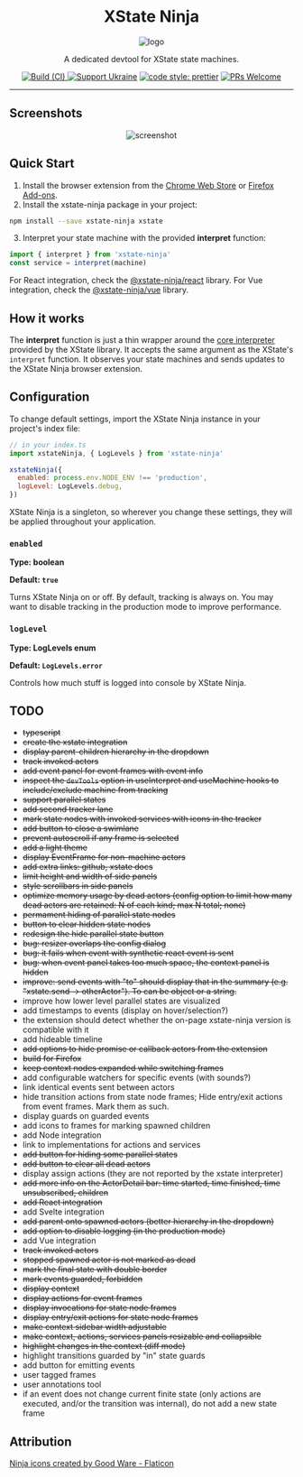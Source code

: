 <div align="center">
  <h1>XState Ninja</h1>
  <img src="https://user-images.githubusercontent.com/489018/182801436-1a9c7cfd-9c67-4343-a430-17ec63f0ff3b.png" alt="logo" />
  <p>A dedicated devtool for XState state machines.</p>
  <p>    
    <a href="https://app.travis-ci.com/github/rlaffers/xstate-ninja">
      <img src="https://img.shields.io/travis/rlaffers/xstate-ninja" alt="Build (CI)">
    </a>
    <a href="https://github.com/support-ukraine/support-ukraine"><img src="https://bit.ly/support-ukraine-now" alt="Support Ukraine" /></a>
    <a href="https://github.com/prettier/prettier"><img src="https://img.shields.io/badge/code_style-prettier-ff69b4.svg" alt="code style: prettier" /></a>
    <a href="http://makeapullrequest.com"><img src="https://img.shields.io/badge/PRs-welcome-brightgreen.svg" alt="PRs Welcome" /></a>
  </p>
  <hr/>
</div>

## Screenshots

<div align="center">
  <img src="https://user-images.githubusercontent.com/489018/193230455-1499360e-79b4-4e38-903c-befd6d311eb6.png" alt="screenshot" />
</div>

## Quick Start

1. Install the browser extension from the [Chrome Web Store](https://chrome.google.com/webstore/detail/xstate-ninja/cogeldipmkjdfjgjkghlmhehejpmcfif) or [Firefox Add-ons](https://addons.mozilla.org/en-US/firefox/addon/xstate-ninja/).
2. Install the xstate-ninja package in your project:

```bash
npm install --save xstate-ninja xstate
```

3. Interpret your state machine with the provided **interpret** function:

```javascript
import { interpret } from 'xstate-ninja'
const service = interpret(machine)
```

For React integration, check the [@xstate-ninja/react](https://github.com/rlaffers/xstate-ninja/tree/master/packages/xstate-ninja-react) library.
For Vue integration, check the [@xstate-ninja/vue](https://github.com/rlaffers/xstate-ninja/tree/master/packages/xstate-ninja-vue) library.

## How it works

The **interpret** function is just a thin wrapper around the [core interpreter](https://xstate.js.org/docs/guides/interpretation.html#interpreter) provided by the XState library. It accepts the same argument as the XState's `interpret` function. It observes your state machines and sends updates to the XState Ninja browser extension.

## Configuration

To change default settings, import the XState Ninja instance in your project's index file:

```javascript
// in your index.ts
import xstateNinja, { LogLevels } from 'xstate-ninja'

xstateNinja({
  enabled: process.env.NODE_ENV !== 'production',
  logLevel: LogLevels.debug,
})
```

XState Ninja is a singleton, so wherever you change these settings, they will be applied throughout your application.

### `enabled`

**Type: boolean**

**Default: `true`**

Turns XState Ninja on or off. By default, tracking is always on. You may want to disable tracking in the production mode to improve performance.

### `logLevel`

**Type: LogLevels enum**

**Default: `LogLevels.error`**

Controls how much stuff is logged into console by XState Ninja.

## TODO

- ~~typescript~~
- ~~create the xstate integration~~
- ~~display parent-children hierarchy in the dropdown~~
- ~~track invoked actors~~
- ~~add event panel for event frames with event info~~
- ~~inspect the `devTools` option in useInterpret and useMachine hooks to include/exclude machine from tracking~~
- ~~support parallel states~~
- ~~add second tracker lane~~
- ~~mark state nodes with invoked services with icons in the tracker~~
- ~~add button to close a swimlane~~
- ~~prevent autoscroll if any frame is selected~~
- ~~add a light theme~~
- ~~display EventFrame for non-machine actors~~
- ~~add extra links: github, xstate docs~~
- ~~limit height and width of side panels~~
- ~~style scrollbars in side panels~~
- ~~optimize memory usage by dead actors (config option to limit how many dead actors are retained: N of each kind; max N total; none)~~
- ~~permament hiding of parallel state nodes~~
- ~~button to clear hidden state nodes~~
- ~~redesign the hide parallel state button~~
- ~~bug: resizer overlaps the config dialog~~
- ~~bug: it fails when event with synthetic react event is sent~~
- ~~bug: when event panel takes too much space, the context panel is hidden~~
- ~~improve: send events with "to" should display that in the summary (e.g. "xstate.send -> otherActor"). To can be object or a string.~~
- improve how lower level parallel states are visualized
- add timestamps to events (display on hover/selection?)
- the extension should detect whether the on-page xstate-ninja version is compatible with it
- add hideable timeline
- ~~add options to hide promise or callback actors from the extension~~
- ~~build for Firefox~~
- ~~keep context nodes expanded while switching frames~~
- add configurable watchers for specific events (with sounds?)
- link identical events sent between actors
- hide transition actions from state node frames; Hide entry/exit actions from event frames. Mark them as such.
- display guards on guarded events
- add icons to frames for marking spawned children
- add Node integration
- link to implementations for actions and services
- ~~add button for hiding some parallel states~~
- ~~add button to clear all dead actors~~
- display assign actions (they are not reported by the xstate interpreter)
- ~~add more info on the ActorDetail bar: time started, time finished, time unsubscribed, children~~
- ~~add React integration~~
- add Svelte integration
- ~~add parent onto spawned actors (better hierarchy in the dropdown)~~
- ~~add option to disable logging (in the production mode)~~
- add Vue integration
- ~~track invoked actors~~
- ~~stopped spawned actor is not marked as dead~~
- ~~mark the final state with double border~~
- ~~mark events guarded, forbidden~~
- ~~display context~~
- ~~display actions for event frames~~
- ~~display invocations for state node frames~~
- ~~display entry/exit actions for state node frames~~
- ~~make context sidebar width adjustable~~
- ~~make context, actions, services panels resizable and collapsible~~
- ~~highlight changes in the context (diff mode)~~
- highlight transitions guarded by "in" state guards
- add button for emitting events
- user tagged frames
- user annotations tool
- if an event does not change current finite state (only actions are executed, and/or the transition was internal), do not add a new state frame

## Attribution

[Ninja icons created by Good Ware - Flaticon](https://www.flaticon.com/free-icons/ninja)

